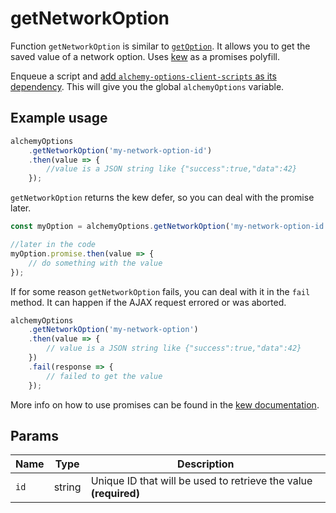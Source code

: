 # getNetworkOption

Function `getNetworkOption` is similar to [`getOption`](get_option.md). It allows you to get the saved value of a network option. Uses [kew](https://github.com/Medium/kew) as a promises polyfill.
 
Enqueue a script and [add `alchemy-options-client-scripts` as its dependency](README.md). This will give you the global `alchemyOptions` variable.
 
## Example usage

```javascript
alchemyOptions
    .getNetworkOption('my-network-option-id')
    .then(value => {
        //value is a JSON string like {"success":true,"data":42}
    });
```

`getNetworkOption` returns the kew defer, so you can deal with the promise later.

```javascript
const myOption = alchemyOptions.getNetworkOption('my-network-option-id');

//later in the code
myOption.promise.then(value => {
    // do something with the value
});
```

If for some reason `getNetworkOption` fails, you can deal with it in the `fail` method. It can happen if the AJAX request errored or was aborted.

```javascript
alchemyOptions
    .getNetworkOption('my-network-option')
    .then(value => {
        // value is a JSON string like {"success":true,"data":42}
    })
    .fail(response => {
        // failed to get the value
    });
```

More info on how to use promises can be found in the [kew documentation](https://github.com/Medium/kew#how-do-i-use-kew).

## Params

| Name | Type | Description |
| --- | --- | --- |
| `id` | string | Unique ID that will be used to retrieve the value **(required)**